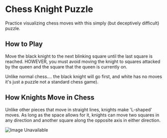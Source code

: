# Chess Knight Puzzle

Practice visualizing chess moves with this simply (but deceptively difficult) puzzle.

## How to Play
Move the black knight to the next blinking square until the last square is reached. HOWEVER, you must avoid moving the knight to squares attacked by the queen and the square that the queen is currently on. 

Unlike normal chess.... the black knight will go first, and white has no moves it's just a puzzle not a standard chess game). 

## How Knights Move in Chess
Unlike other pieces that move in straight lines, knights make 'L-shaped' moves. As long as the space allows for it, knights can move two squares in any direction and another square along the opposite axis in either direction. 

![Image Unavailable](https://s3.amazonaws.com/hr-assets/0/1486410238-98ef4547f1-knightl-example-ps.png)
